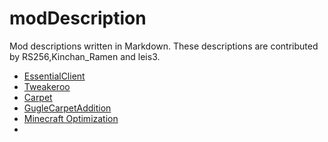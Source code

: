 # modDescription

Mod descriptions written in Markdown.
These descriptions are contributed by RS256,Kinchan_Ramen and leis3.

- [EssentialClient](./EssentialClient.md)
- [Tweakeroo](./Tweakeroo.md)
- [Carpet](./carpet.md)
- [GugleCarpetAddition](./gugle-carpet-addition.md)
- [Minecraft Optimization](./Minecraft%20Optimization/Minecraft_Optimization.html)
- 
